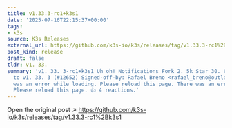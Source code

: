 ```yaml
---
title: v1.33.3-rc1+k3s1
date: '2025-07-16T22:15:37+00:00'
tags:
- k3s
source: K3s Releases
external_url: https://github.com/k3s-io/k3s/releases/tag/v1.33.3-rc1%2Bk3s1
post_kind: release
draft: false
tldr: v1. 33.
summary: 'v1. 33. 3-rc1+k3s1 Uh oh! Notifications Fork 2. 5k Star 30. 6k 236cbf2 Update
  to v1. 33. 3 (#12652) Signed-off-by: Rafael Breno <rafael_breno@outlook. com> There
  was an error while loading. Please reload this page. There was an error while loading.
  Please reload this page. 👍 4 reactions.'
---
```

Open the original post ↗ https://github.com/k3s-io/k3s/releases/tag/v1.33.3-rc1%2Bk3s1

